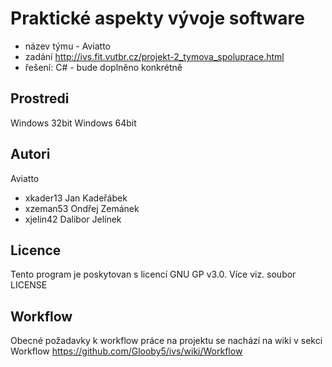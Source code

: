 # Praktické aspekty vývoje software

- název týmu - Aviatto
- zadání http://ivs.fit.vutbr.cz/projekt-2_tymova_spoluprace.html
- řešení: C# - bude doplněno konkrétně

Prostredi
---------

Windows 32bit
Windows 64bit

Autori
------

Aviatto
- xkader13 Jan Kadeřábek
- xzeman53 Ondřej Zemánek
- xjelin42 Dalibor Jelínek

Licence
-------

Tento program je poskytovan s licencí GNU GP v3.0. Více viz. soubor LICENSE


Workflow
-------
Obecné požadavky k workflow práce na projektu se nachází na wiki v sekci Workflow https://github.com/Glooby5/ivs/wiki/Workflow
